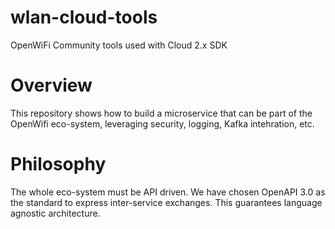 # wlan-cloud-tools
OpenWiFi Community tools used with Cloud 2.x SDK  

# Overview
This repository shows how to build a microservice that can be part of the OpenWifi eco-system, leveraging security, logging, Kafka intehration, etc.

# Philosophy
The whole eco-system must be API driven. We have chosen OpenAPI 3.0 as the standard to express inter-service exchanges. This guarantees language agnostic
architecture.
